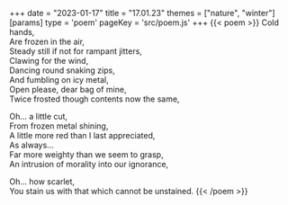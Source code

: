 +++
date = "2023-01-17"
title = "17.01.23"
themes = ["nature", "winter"]
[params]
  type = 'poem'
  pageKey = 'src/poem.js'
+++
{{< poem >}}
Cold hands,  
Are frozen in the air,  
Steady still if not for rampant jitters,  
Clawing for the wind,  
Dancing round snaking zips,  
And fumbling on icy metal,  
Open please, dear bag of mine,  
Twice frosted though contents now the same,  
  
Oh... a little cut,  
From frozen metal shining,  
A little more red than I last appreciated,  
As always...  
Far more weighty than we seem to grasp,  
An intrusion of morality into our ignorance,  
  
Oh... how scarlet,  
You stain us with that which cannot be unstained.
{{< /poem >}}